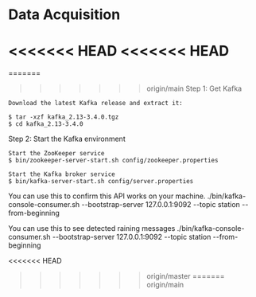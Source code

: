 # Data Acquisition


<<<<<<< HEAD
<<<<<<< HEAD
=======
=======
>>>>>>> origin/main
Step 1: Get Kafka

	Download the latest Kafka release and extract it:

	$ tar -xzf kafka_2.13-3.4.0.tgz
	$ cd kafka_2.13-3.4.0
	
Step 2: Start the Kafka environment

	Start the ZooKeeper service
	$ bin/zookeeper-server-start.sh config/zookeeper.properties
	
	Start the Kafka broker service
	$ bin/kafka-server-start.sh config/server.properties
	
	
You can use this to confirm this API works on your machine.
	./bin/kafka-console-consumer.sh --bootstrap-server 127.0.0.1:9092 --topic station --from-beginning
	
	
You can use this to see detected raining messages 
	./bin/kafka-console-consumer.sh --bootstrap-server 127.0.0.1:9092 --topic station --from-beginning
	

<<<<<<< HEAD
>>>>>>> origin/master
=======
>>>>>>> origin/main
